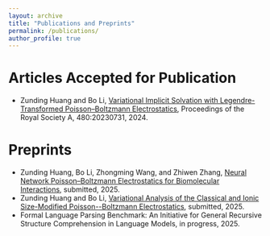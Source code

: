 ```yaml
---
layout: archive
title: "Publications and Preprints"
permalink: /publications/
author_profile: true
---
```


Articles Accepted for Publication
======
* Zunding Huang and Bo Li, [Variational Implicit Solvation with Legendre-Transformed
Poisson–Boltzmann Electrostatics](https://Zunding.github.io/files/HuangLi_LTPB2024.pdf), Proceedings of the Royal Society A, 480:20230731, 2024.

Preprints
======
* Zunding Huang, Bo Li, Zhongming Wang, and Zhiwen Zhang, [Neural Network Poisson–Boltzmann Electrostatics for Biomolecular Interactions](https://Zunding.github.io/files/Huang_NNPBE.pdf), submitted, 2025.
* Zunding Huang and Bo Li, [Variational Analysis of the Classical and Ionic Size-Modified Poisson--Boltzmann Electrostatics](https://Zunding.github.io/files/HuangLi_Variational_Analysis.pdf), submitted, 2025.
* Formal Language Parsing Benchmark: An Initiative for General Recursive Structure Comprehension in Language Models, in progress, 2025.
